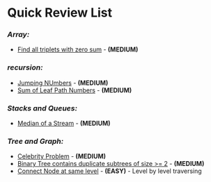 # **Quick Review List**

### _**Array:**_
* [Find all triplets with zero sum](array/FindAllTripletsWithZeroSum.java) - **(MEDIUM)**

### _**recursion:**_
* [Jumping NUmbers](recursion/JumpingNumbers.java) - **(MEDIUM)**
* [Sum of Leaf Path Numbers](recursion/SumOfLeafPathNumbers.java) - **(MEDIUM)**

### _**Stacks and Queues:**_
* [Median of a Stream](stacknqueue/MedianOfStream.java) - **(MEDIUM)**

### _**Tree and Graph:**_
* [Celebrity Problem](treengraph/CelebrityProblem.java) - **(MEDIUM)**
* [Binary Tree contains duplicate subtrees of size >= 2](treengraph/DuplicateSubtreeinBinaryTree.java) - **(MEDIUM)**
* [Connect Node at same level](treengraph/ConnectNodeAtSameLevel.java) - **(EASY)** - Level by level traversing